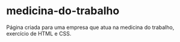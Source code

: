 # medicina-do-trabalho
Página criada para uma empresa que atua na medicina do trabalho, exercício de HTML e CSS.
